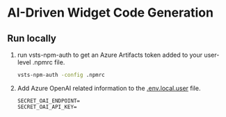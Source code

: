# AI-Driven Widget Code Generation

## Run locally
1. run vsts-npm-auth to get an Azure Artifacts token added to your user-level .npmrc file.
    ```bash
    vsts-npm-auth -config .npmrc
    ```

1. Add Azure OpenAI related information to the [.env.local.user](./env/.env.local.user) file.
    ```
    SECRET_OAI_ENDPOINT=
    SECRET_OAI_API_KEY=
    ```